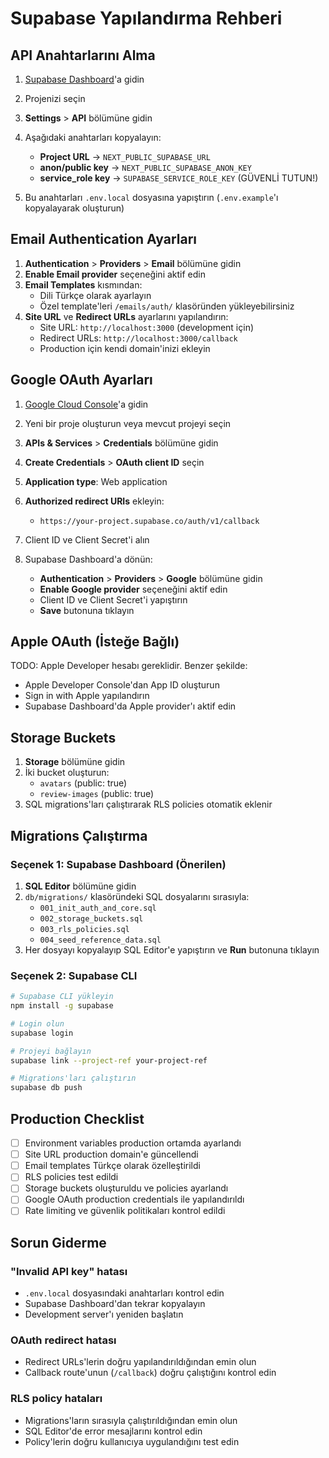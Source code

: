 # Supabase Yapılandırma Rehberi

## API Anahtarlarını Alma

1. [Supabase Dashboard](https://supabase.com/dashboard)'a gidin
2. Projenizi seçin
3. **Settings** > **API** bölümüne gidin
4. Aşağıdaki anahtarları kopyalayın:
   - **Project URL** → `NEXT_PUBLIC_SUPABASE_URL`
   - **anon/public key** → `NEXT_PUBLIC_SUPABASE_ANON_KEY`
   - **service_role key** → `SUPABASE_SERVICE_ROLE_KEY` (GÜVENLİ TUTUN!)

5. Bu anahtarları `.env.local` dosyasına yapıştırın (`.env.example`'ı kopyalayarak oluşturun)

## Email Authentication Ayarları

1. **Authentication** > **Providers** > **Email** bölümüne gidin
2. **Enable Email provider** seçeneğini aktif edin
3. **Email Templates** kısmından:
   - Dili Türkçe olarak ayarlayın
   - Özel template'leri `/emails/auth/` klasöründen yükleyebilirsiniz
4. **Site URL** ve **Redirect URLs** ayarlarını yapılandırın:
   - Site URL: `http://localhost:3000` (development için)
   - Redirect URLs: `http://localhost:3000/callback`
   - Production için kendi domain'inizi ekleyin

## Google OAuth Ayarları

1. [Google Cloud Console](https://console.cloud.google.com/)'a gidin
2. Yeni bir proje oluşturun veya mevcut projeyi seçin
3. **APIs & Services** > **Credentials** bölümüne gidin
4. **Create Credentials** > **OAuth client ID** seçin
5. **Application type**: Web application
6. **Authorized redirect URIs** ekleyin:
   - `https://your-project.supabase.co/auth/v1/callback`
7. Client ID ve Client Secret'i alın

8. Supabase Dashboard'a dönün:
   - **Authentication** > **Providers** > **Google** bölümüne gidin
   - **Enable Google provider** seçeneğini aktif edin
   - Client ID ve Client Secret'i yapıştırın
   - **Save** butonuna tıklayın

## Apple OAuth (İsteğe Bağlı)

TODO: Apple Developer hesabı gereklidir. Benzer şekilde:
- Apple Developer Console'dan App ID oluşturun
- Sign in with Apple yapılandırın
- Supabase Dashboard'da Apple provider'ı aktif edin

## Storage Buckets

1. **Storage** bölümüne gidin
2. İki bucket oluşturun:
   - `avatars` (public: true)
   - `review-images` (public: true)
3. SQL migrations'ları çalıştırarak RLS policies otomatik eklenir

## Migrations Çalıştırma

### Seçenek 1: Supabase Dashboard (Önerilen)
1. **SQL Editor** bölümüne gidin
2. `db/migrations/` klasöründeki SQL dosyalarını sırasıyla:
   - `001_init_auth_and_core.sql`
   - `002_storage_buckets.sql`
   - `003_rls_policies.sql`
   - `004_seed_reference_data.sql`
3. Her dosyayı kopyalayıp SQL Editor'e yapıştırın ve **Run** butonuna tıklayın

### Seçenek 2: Supabase CLI
```bash
# Supabase CLI yükleyin
npm install -g supabase

# Login olun
supabase login

# Projeyi bağlayın
supabase link --project-ref your-project-ref

# Migrations'ları çalıştırın
supabase db push
```

## Production Checklist

- [ ] Environment variables production ortamda ayarlandı
- [ ] Site URL production domain'e güncellendi
- [ ] Email templates Türkçe olarak özelleştirildi
- [ ] RLS policies test edildi
- [ ] Storage buckets oluşturuldu ve policies ayarlandı
- [ ] Google OAuth production credentials ile yapılandırıldı
- [ ] Rate limiting ve güvenlik politikaları kontrol edildi

## Sorun Giderme

### "Invalid API key" hatası
- `.env.local` dosyasındaki anahtarları kontrol edin
- Supabase Dashboard'dan tekrar kopyalayın
- Development server'ı yeniden başlatın

### OAuth redirect hatası
- Redirect URLs'lerin doğru yapılandırıldığından emin olun
- Callback route'unun (`/callback`) doğru çalıştığını kontrol edin

### RLS policy hataları
- Migrations'ların sırasıyla çalıştırıldığından emin olun
- SQL Editor'de error mesajlarını kontrol edin
- Policy'lerin doğru kullanıcıya uygulandığını test edin

